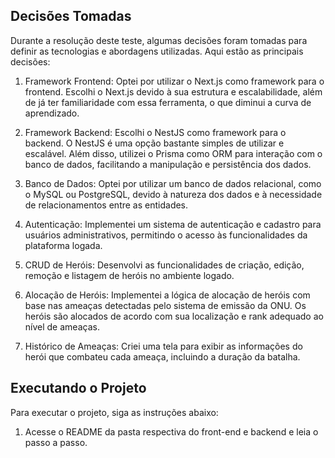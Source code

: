 
## Decisões Tomadas

Durante a resolução deste teste, algumas decisões foram tomadas para definir as tecnologias e abordagens utilizadas. Aqui estão as principais decisões:

1. Framework Frontend: Optei por utilizar o Next.js como framework para o frontend. Escolhi o Next.js devido à sua estrutura e escalabilidade, além de já ter familiaridade com essa ferramenta, o que diminui a curva de aprendizado.

2. Framework Backend: Escolhi o NestJS como framework para o backend. O NestJS é uma opção bastante simples de utilizar e escalável. Além disso, utilizei o Prisma como ORM para interação com o banco de dados, facilitando a manipulação e persistência dos dados.

3. Banco de Dados: Optei por utilizar um banco de dados relacional, como o MySQL ou PostgreSQL, devido à natureza dos dados e à necessidade de relacionamentos entre as entidades.

4. Autenticação: Implementei um sistema de autenticação e cadastro para usuários administrativos, permitindo o acesso às funcionalidades da plataforma logada.

5. CRUD de Heróis: Desenvolvi as funcionalidades de criação, edição, remoção e listagem de heróis no ambiente logado.

6. Alocação de Heróis: Implementei a lógica de alocação de heróis com base nas ameaças detectadas pelo sistema de emissão da ONU. Os heróis são alocados de acordo com sua localização e rank adequado ao nível de ameaças.

7. Histórico de Ameaças: Criei uma tela para exibir as informações do herói que combateu cada ameaça, incluindo a duração da batalha.

## Executando o Projeto

Para executar o projeto, siga as instruções abaixo:

1. Acesse o README da pasta respectiva do front-end e backend e leia o passo a passo.
